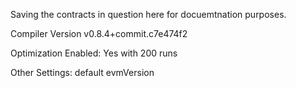 Saving the contracts in question here for docuemtnation purposes.

Compiler Version
v0.8.4+commit.c7e474f2

Optimization Enabled:
Yes with 200 runs

Other Settings:
default evmVersion
